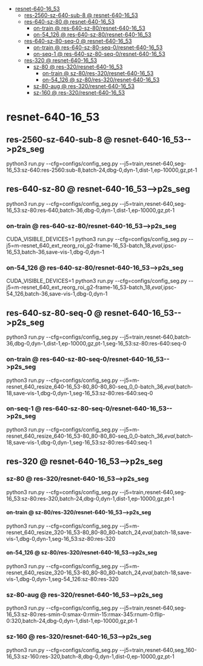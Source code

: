 <!-- MarkdownTOC -->

- [resnet-640-16_53](#resnet_640_16_5_3_)
    - [res-2560-sz-640-sub-8       @ resnet-640-16_53](#res_2560_sz_640_sub_8___resnet_640_16_53_)
    - [res-640-sz-80       @ resnet-640-16_53](#res_640_sz_80___resnet_640_16_53_)
        - [on-train       @ res-640-sz-80/resnet-640-16_53](#on_train___res_640_sz_80_resnet_640_16_53_)
        - [on-54_126       @ res-640-sz-80/resnet-640-16_53](#on_54_126___res_640_sz_80_resnet_640_16_53_)
    - [res-640-sz-80-seq-0       @ resnet-640-16_53](#res_640_sz_80_seq_0___resnet_640_16_53_)
        - [on-train       @ res-640-sz-80-seq-0/resnet-640-16_53](#on_train___res_640_sz_80_seq_0_resnet_640_16_53_)
        - [on-seq-1       @ res-640-sz-80-seq-0/resnet-640-16_53](#on_seq_1___res_640_sz_80_seq_0_resnet_640_16_53_)
    - [res-320       @ resnet-640-16_53](#res_320___resnet_640_16_53_)
        - [sz-80       @ res-320/resnet-640-16_53](#sz_80___res_320_resnet_640_16_53_)
            - [on-train       @ sz-80/res-320/resnet-640-16_53](#on_train___sz_80_res_320_resnet_640_16_53_)
            - [on-54_126       @ sz-80/res-320/resnet-640-16_53](#on_54_126___sz_80_res_320_resnet_640_16_53_)
        - [sz-80-aug       @ res-320/resnet-640-16_53](#sz_80_aug___res_320_resnet_640_16_53_)
        - [sz-160       @ res-320/resnet-640-16_53](#sz_160___res_320_resnet_640_16_53_)

<!-- /MarkdownTOC -->
<a id="resnet_640_16_5_3_"></a>
# resnet-640-16_53
<a id="res_2560_sz_640_sub_8___resnet_640_16_53_"></a>
## res-2560-sz-640-sub-8       @ resnet-640-16_53-->p2s_seg
python3 run.py --cfg=configs/config_seg.py  --j5=train,resnet-640,seg-16_53:sz-640:res-2560:sub-8,batch-24,dbg-0,dyn-1,dist-1,ep-10000,gz,pt-1

<a id="res_640_sz_80___resnet_640_16_53_"></a>
## res-640-sz-80       @ resnet-640-16_53-->p2s_seg
python3 run.py --cfg=configs/config_seg.py  --j5=train,resnet-640,seg-16_53:sz-80:res-640,batch-36,dbg-0,dyn-1,dist-1,ep-10000,gz,pt-1
<a id="on_train___res_640_sz_80_resnet_640_16_53_"></a>
### on-train       @ res-640-sz-80/resnet-640-16_53-->p2s_seg
CUDA_VISIBLE_DEVICES=1 python3 run.py --cfg=configs/config_seg.py  --j5=m-resnet_640_ext_reorg_roi_g2-frame-16_53-batch_18,_eval_,ipsc-16_53,batch-36,save-vis-1,dbg-0,dyn-1
<a id="on_54_126___res_640_sz_80_resnet_640_16_53_"></a>
### on-54_126       @ res-640-sz-80/resnet-640-16_53-->p2s_seg
CUDA_VISIBLE_DEVICES=1 python3 run.py --cfg=configs/config_seg.py  --j5=m-resnet_640_ext_reorg_roi_g2-frame-16_53-batch_18,_eval_,ipsc-54_126,batch-36,save-vis-1,dbg-0,dyn-1

<a id="res_640_sz_80_seq_0___resnet_640_16_53_"></a>
## res-640-sz-80-seq-0       @ resnet-640-16_53-->p2s_seg
python3 run.py --cfg=configs/config_seg.py  --j5=train,resnet-640,batch-36,dbg-0,dyn-1,dist-1,ep-10000,gz,pt-1,seg-16_53:sz-80:res-640:seq-0
<a id="on_train___res_640_sz_80_seq_0_resnet_640_16_53_"></a>
### on-train       @ res-640-sz-80-seq-0/resnet-640-16_53-->p2s_seg
python3 run.py --cfg=configs/config_seg.py  --j5=m-resnet_640_resize_640-16_53-80_80-80_80-seq_0_0-batch_36,_eval_,batch-18,save-vis-1,dbg-0,dyn-1,seg-16_53:sz-80:res-640:seq-0

<a id="on_seq_1___res_640_sz_80_seq_0_resnet_640_16_53_"></a>
### on-seq-1       @ res-640-sz-80-seq-0/resnet-640-16_53-->p2s_seg
python3 run.py --cfg=configs/config_seg.py  --j5=m-resnet_640_resize_640-16_53-80_80-80_80-seq_0_0-batch_36,_eval_,batch-18,save-vis-1,dbg-0,dyn-1,seg-16_53:sz-80:res-640:seq-1

<a id="res_320___resnet_640_16_53_"></a>
## res-320       @ resnet-640-16_53-->p2s_seg
<a id="sz_80___res_320_resnet_640_16_53_"></a>
### sz-80       @ res-320/resnet-640-16_53-->p2s_seg
python3 run.py --cfg=configs/config_seg.py  --j5=train,resnet-640,seg-16_53:sz-80:res-320,batch-24,dbg-0,dyn-1,dist-1,ep-10000,gz,pt-1
<a id="on_train___sz_80_res_320_resnet_640_16_53_"></a>
#### on-train       @ sz-80/res-320/resnet-640-16_53-->p2s_seg
python3 run.py --cfg=configs/config_seg.py  --j5=m-resnet_640_resize_320-16_53-80_80-80_80-batch_24,_eval_,batch-18,save-vis-1,dbg-0,dyn-1,seg-16_53:sz-80:res-320
<a id="on_54_126___sz_80_res_320_resnet_640_16_53_"></a>
#### on-54_126       @ sz-80/res-320/resnet-640-16_53-->p2s_seg
python3 run.py --cfg=configs/config_seg.py  --j5=m-resnet_640_resize_320-16_53-80_80-80_80-batch_24,_eval_,batch-18,save-vis-1,dbg-0,dyn-1,seg-54_126:sz-80:res-320

<a id="sz_80_aug___res_320_resnet_640_16_53_"></a>
### sz-80-aug       @ res-320/resnet-640-16_53-->p2s_seg
python3 run.py --cfg=configs/config_seg.py  --j5=train,resnet-640,seg-16_53:sz-80:res-smin-0:smax-0:rmin-15:rmax-345:rnum-0:flip-0:320,batch-24,dbg-0,dyn-1,dist-1,ep-10000,gz,pt-1

<a id="sz_160___res_320_resnet_640_16_53_"></a>
### sz-160       @ res-320/resnet-640-16_53-->p2s_seg
python3 run.py --cfg=configs/config_seg.py  --j5=train,resnet-640,seg_160-16_53:sz-160:res-320,batch-8,dbg-0,dyn-1,dist-0,ep-10000,gz,pt-1



